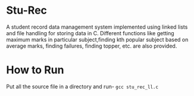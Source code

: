 # Stu-Rec

A student record data management system implemented using linked lists and file handling for
storing data in C. Different functions like getting maximum marks in particular subject,finding kth popular
subject based on average marks, finding failures, finding topper, etc.  are also provided.


# How to Run

Put all the source file in a directory and run-
```gcc stu_rec_ll.c```
